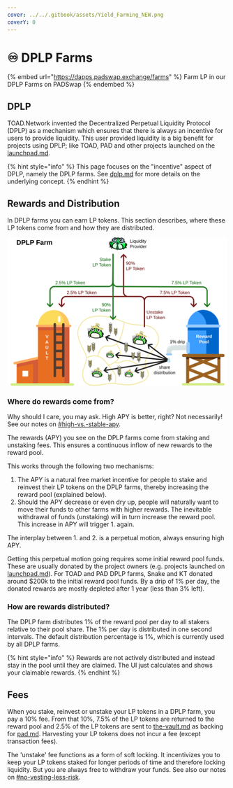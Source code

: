 ```yaml
---
cover: ../../.gitbook/assets/Yield_Farming_NEW.png
coverY: 0
---
```


# ♾ DPLP Farms

{% embed url="https://dapps.padswap.exchange/farms" %}
Farm LP in our DPLP Farms on PADSwap
{% endembed %}

## DPLP

TOAD.Network invented the Decentralized Perpetual Liquidity Protocol (DPLP) as a mechanism which ensures that there is always an incentive for users to provide liquidity. This user provided liquidity is a big benefit for projects using DPLP; like TOAD, PAD and other projects launched on the [launchpad.md](../launchpad.md "mention").

{% hint style="info" %}
This page focuses on the "incentive" aspect of DPLP, namely the DPLP farms. See [dplp.md](../../fundamentals/dplp.md "mention") for more details on the underlying concept.
{% endhint %}

## Rewards and Distribution

In DPLP farms you can earn LP tokens. This section describes, where these LP tokens come from and how they are distributed.

![Stake, unstake and reward distribution in DPLP farms](../../.gitbook/assets/dplp-farm.svg)

### Where do rewards come from?

Why should I care, you may ask. High APY is better, right? Not necessarily! See our notes on [#high-vs.-stable-apy](./#high-vs.-stable-apy "mention").

The rewards (APY) you see on the DPLP farms come from staking and unstaking fees. This ensures a continuous inflow of new rewards to the reward pool.

This works through the following two mechanisms:

1. The APY is a natural free market incentive for people to stake and reinvest their LP tokens on the DPLP farms, thereby increasing the reward pool (explained below).
2. Should the APY decrease or even dry up, people will naturally want to move their funds to other farms with higher rewards. The inevitable withdrawal of funds (unstaking) will in turn increase the reward pool. This increase in APY will trigger 1. again.

The interplay between 1. and 2. is a perpetual motion, always ensuring high APY.

Getting this perpetual motion going requires some initial reward pool funds. These are usually donated by the project owners (e.g. projects launched on [launchpad.md](../launchpad.md "mention")). For TOAD and PAD DPLP farms, Snake and KT donated around $200k to the initial reward pool funds. By a drip of 1% per day, the donated rewards are mostly depleted after 1 year (less than 3% left).

### How are rewards distributed?

The DPLP farm distributes 1% of the reward pool per day to all stakers relative to their pool share. The 1% per day is distributed in one second intervals. The default distribution percentage is 1%, which is currently used by all DPLP farms.

{% hint style="info" %}
Rewards are not actively distributed and instead stay in the pool until they are claimed. The UI just calculates and shows your claimable rewards.
{% endhint %}

## Fees

When you stake, reinvest or unstake your LP tokens in a DPLP farm, you pay a 10% fee. From that 10%, 7.5% of the LP tokens are returned to the reward pool and 2.5% of the LP tokens are sent to [the-vault.md](../../fundamentals/the-vault.md "mention") as backing for [pad.md](../../fundamentals/tokens/pad.md "mention"). Harvesting your LP tokens does not incur a fee (except transaction fees).

The 'unstake' fee functions as a form of soft locking. It incentivizes you to keep your LP tokens staked for longer periods of time and therefore locking liquidity. But you are always free to withdraw your funds. See also our notes on [#no-vesting-less-risk](./#no-vesting-less-risk "mention").
